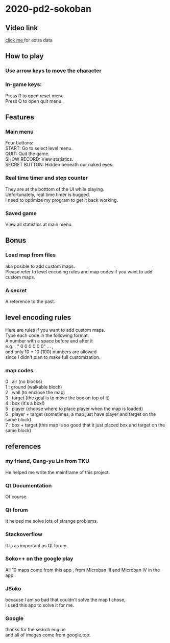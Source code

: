 # 2020-pd2-sokoban
## Video link

<a href="https://drive.google.com/drive/folders/1WzixKG0873W-k1cbHDexXWzUjDaXjBD7?usp=sharing"> click me </a> for extra data
## How to play
### Use arrow keys to move the character
### In-game keys:
Press R to open reset menu.  
Press Q to open quit menu.
## Features
### Main menu
Four buttons:  
START: Go to select level menu.  
QUIT: Quit the game.  
SHOW RECORD: View statistics.  
SECRET BUTTON: Hidden beneath our naked eyes.
### Real time timer and step counter
They are at the botttom of the UI while playing.  
Unfortunately, real time timer is bugged.  
I need to optimize my program to get it back working.  
### Saved game
View all statistics at main menu.
## Bonus
### Load map from files
aka posible to add custom maps.  
Please refer to level encoding rules and map codes if you want to add custom maps.
### A secret
A reference to the past.
## level encoding rules
Here are rules if you want to add custom maps.  
Type each code in the following format.  
A number with a space before and after it  
e.g. , " 0 0 0 0 0 0" ... ,  
and only 10 * 10 (100) numbers are allowed  
since I didn't plan to make full customization.  
### map codes
0 : air (no blocks)  
1 : ground (walkable block)  
2 : wall (to enclose the map)  
3 : target (the goal is to move the box on top of it)  
4 : box (it's a box!)  
5 : player (choose where to place player when the map is loaded)  
6 : player + target (sometimes, a map just have player and target on the same block)  
7 : box + target (this map is so good that it just placed box and target on the same block)  
## references
### my friend, Cang-yu Lin from TKU
He helped me write the mainframe of this project.
### Qt Documentation
Of course.
### Qt forum
It helped me solve lots of strange problems.
### Stackoverflow
It is as important as Qt forum.
### Soko++ on the google play
All 10 maps come from this app , from Microban III and Microban IV in the app.
### JSoko
because I am so bad that couldn't solve the map I chose,  
I used this app to solve it for me.
### Google
thanks for the search engine  
and all of images come from google,too.
